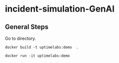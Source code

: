 # incident-simulation-GenAI

## General Steps

Go to directory.

`docker build -t uptimelabs:demo  .`

`docker run -it uptimelabs:demo`
